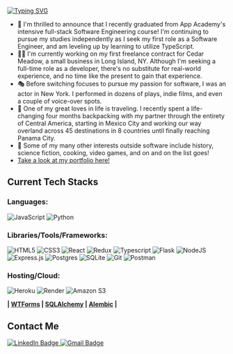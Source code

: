 [![Typing SVG](https://readme-typing-svg.demolab.com?font=Fira+Code&weight=600&pause=1000&repeat=false&width=550&lines=Hi+there!+I'm+Christo%2C+nice+to+meet+you+%F0%9F%91%8B)](https://git.io/typing-svg)

- 🌱 I'm thrilled to announce that I recently graduated from App Academy's intensive full-stack Software Engineering course!  I'm continuing to pursue my studies independently as I seek my first role as a Software Engineer, and am leveling up by learning to utilize TypeScript.
- 🧑‍💻 I'm currently working on my first freelance contract for Cedar Meadow, a small business in Long Island, NY.  Although I'm seeking a full-time role as a developer, there's no substitute for real-world experience, and no time like the present to gain that experience.
- 🎭 Before switching focuses to pursue my passion for software, I was an actor in New York.  I performed in dozens of plays, indie films, and even a couple of voice-over spots.
- 🧳 One of my great loves in life is traveling. I recently spent a life-changing four months backpacking with my partner through the entirety of Central America, starting in Mexico City and working our way overland across 45 destinations in 8 countries until finally reaching Panama City.
- 👀 Some of my many other interests outside software include history, science fiction, cooking, video games, and on and on the list goes!
- <a href="https://ChristoGrab.github.io/">Take a look at my portfolio here!</a>

## Current Tech Stacks

### Languages:
![JavaScript](https://img.shields.io/badge/javascript-%23323330.svg?style=for-the-badge&logo=javascript&logoColor=%23F7DF1E)
![Python](https://img.shields.io/badge/python-3670A0?style=for-the-badge&logo=python&logoColor=ffdd54)

### Libraries/Tools/Frameworks:
![HTML5](https://img.shields.io/badge/html5-%23E34F26.svg?style=for-the-badge&logo=html5&logoColor=white)
![CSS3](https://img.shields.io/badge/css3-%231572B6.svg?style=for-the-badge&logo=css3&logoColor=white)
![React](https://img.shields.io/badge/react-%2320232a.svg?style=for-the-badge&logo=react&logoColor=%2361DAFB)
![Redux](https://img.shields.io/badge/redux-%23593d88.svg?style=for-the-badge&logo=redux&logoColor=white)
![Typescript](https://img.shields.io/badge/TypeScript-3178C6?style=for-the-badge&logo=typescript&logoColor=white)
![Flask](https://img.shields.io/badge/flask-%23000.svg?style=for-the-badge&logo=flask&logoColor=white)
![NodeJS](https://img.shields.io/badge/node.js-6DA55F?style=for-the-badge&logo=node.js&logoColor=white)
![Express.js](https://img.shields.io/badge/express.js-%23404d59.svg?style=for-the-badge&logo=express&logoColor=%2361DAFB)
![Postgres](https://img.shields.io/badge/PostgreSQL-316192?style=for-the-badge&logo=postgresql&logoColor=white)
![SQLite](https://img.shields.io/badge/SQLite-07405E?style=for-the-badge&logo=sqlite&logoColor=white)
![Git](https://img.shields.io/badge/GIT-E44C30?style=for-the-badge&logo=git&logoColor=white)
![Postman](https://img.shields.io/badge/Postman-FF6C37?style=for-the-badge&logo=Postman&logoColor=white)

### Hosting/Cloud:
![Heroku](https://img.shields.io/badge/Heroku-430098?style=for-the-badge&logo=heroku&logoColor=white)
![Render](https://img.shields.io/badge/Render-46E3B7?style=for-the-badge&logo=render&logoColor=white)
![Amazon S3](https://img.shields.io/static/v1?style=for-the-badge&message=Amazon+S3&color=569A31&logo=Amazon+S3&logoColor=FFFFFF&label=)

**| [WTForms](https://wtforms.readthedocs.io/en/3.0.x/) | [SQLAlchemy](https://www.sqlalchemy.org/) | [Alembic](https://alembic.sqlalchemy.org/en/latest/) |**

## Contact Me

<div id="header">
  <div id="badges">
  
  <a href="https://www.linkedin.com/in/christo-grabowski-894a82a6" target="_blank">
    <img src="https://img.shields.io/badge/LinkedIn-blue?style=for-the-badge&logo=linkedin&logoColor=white" alt="LinkedIn Badge"/>
  </a>
    
  <a href="mailto:christo.grab@gmail.com" target="_blank">
    <img src="https://img.shields.io/badge/Gmail-D14836?style=for-the-badge&logo=gmail&logoColor=white" alt="Gmail Badge"/>
  </a>
  </div>
</div>
